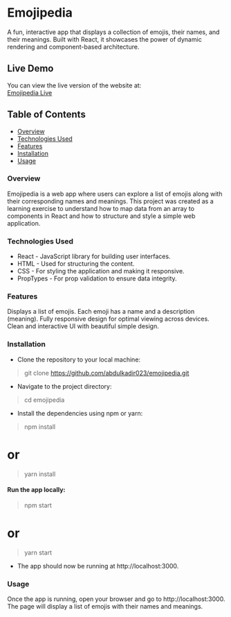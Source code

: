 # Emojipedia

A fun, interactive app that displays a collection of emojis, their names, and their meanings. Built with React, it showcases the power of dynamic rendering and component-based architecture.

## Live Demo

You can view the live version of the website at:  
[Emojipedia Live](https://your-vercel-url.vercel.app)

## Table of Contents

- [Overview](#overview)
- [Technologies Used](#technologies-used)
- [Features](#features)
- [Installation](#installation)
- [Usage](#usage)

### Overview

Emojipedia is a web app where users can explore a list of emojis along with their corresponding names and meanings. This project was created as a learning exercise to understand how to map data from an array to components in React and how to structure and style a simple web application.

### Technologies Used

- React - JavaScript library for building user interfaces.
- HTML - Used for structuring the content.
- CSS - For styling the application and making it responsive.
- PropTypes - For prop validation to ensure data integrity.

### Features

Displays a list of emojis.
Each emoji has a name and a description (meaning).
Fully responsive design for optimal viewing across devices.
Clean and interactive UI with beautiful simple design.

### Installation

- Clone the repository to your local machine:

> git clone https://github.com/abdulkadir023/emojipedia.git

- Navigate to the project directory:

> cd emojipedia

- Install the dependencies using npm or yarn:

> npm install

# or

> yarn install

#### Run the app locally:

> npm start

# or

> yarn start

- The app should now be running at http://localhost:3000.

### Usage

Once the app is running, open your browser and go to http://localhost:3000. The page will display a list of emojis with their names and meanings.
